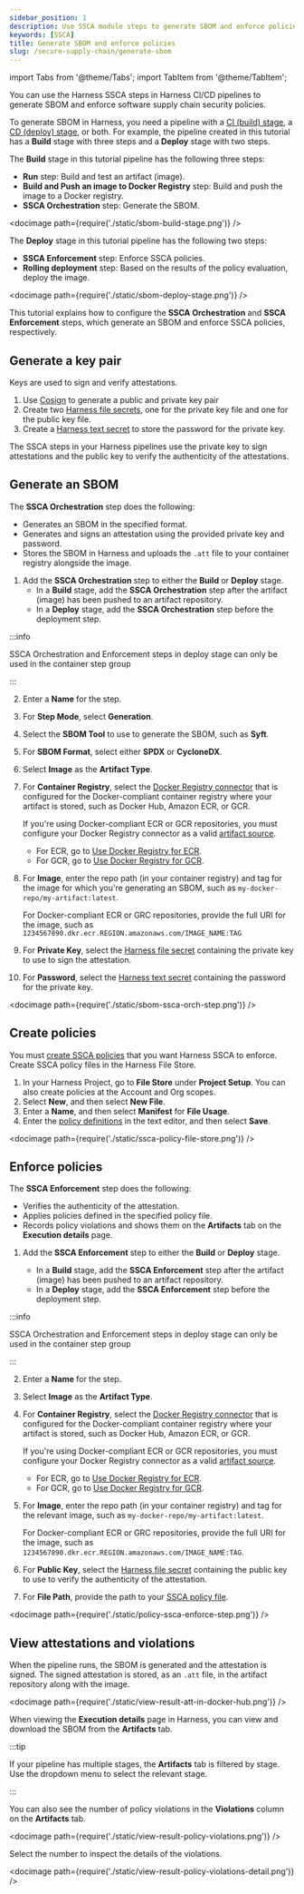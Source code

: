 ```yaml
---
sidebar_position: 1
description: Use SSCA module steps to generate SBOM and enforce policies in Harness pipelines.
keywords: [SSCA]
title: Generate SBOM and enforce policies
slug: /secure-supply-chain/generate-sbom
---
```



import Tabs from '@theme/Tabs';
import TabItem from '@theme/TabItem';


You can use the Harness SSCA steps in Harness CI/CD pipelines to generate SBOM and enforce software supply chain security policies.

To generate SBOM in Harness, you need a pipeline with a [CI (build) stage](/docs/continuous-integration/use-ci/prep-ci-pipeline-components), a [CD (deploy) stage](/docs/continuous-delivery/get-started/key-concepts#stage), or both. For example, the pipeline created in this tutorial has a **Build** stage with three steps and a **Deploy** stage with two steps.


<Tabs>
  <TabItem value="build" label="Build stage" default>


The **Build** stage in this tutorial pipeline has the following three steps:

* **Run** step: Build and test an artifact (image).
* **Build and Push an image to Docker Registry** step: Build and push the image to a Docker registry.
* **SSCA Orchestration** step: Generate the SBOM.

<!-- ![](./static/sbom-build-stage.png) -->

<docimage path={require('./static/sbom-build-stage.png')} />


</TabItem>
  <TabItem value="deploy" label="Deploy stage">


The **Deploy** stage in this tutorial pipeline has the following two steps:

* **SSCA Enforcement** step: Enforce SSCA policies.
* **Rolling deployment** step: Based on the results of the policy evaluation, deploy the image.

<!-- ![](./static/sbom-deploy-stage.png) -->

<docimage path={require('./static/sbom-deploy-stage.png')} />


</TabItem>
</Tabs>


This tutorial explains how to configure the **SSCA Orchestration** and **SSCA Enforcement** steps, which generate an SBOM and enforce SSCA policies, respectively.

## Generate a key pair

Keys are used to sign and verify attestations.

1. Use [Cosign](https://docs.sigstore.dev/key_management/signing_with_self-managed_keys/) to generate a public and private key pair
2. Create two [Harness file secrets](/docs/platform/secrets/add-file-secrets), one for the private key file and one for the public key file.
3. Create a [Harness text secret](/docs/platform/Secrets/add-use-text-secrets) to store the password for the private key.

The SSCA steps in your Harness pipelines use the private key to sign attestations and the public key to verify the authenticity of the attestations.

## Generate an SBOM

The **SSCA Orchestration** step does the following:

* Generates an SBOM in the specified format.
* Generates and signs an attestation using the provided private key and password.
* Stores the SBOM in Harness and uploads the `.att` file to your container registry alongside the image.

1. Add the **SSCA Orchestration** step to either the **Build** or **Deploy** stage.
   * In a **Build** stage, add the **SSCA Orchestration** step after the artifact (image) has been pushed to an artifact repository.
   * In a **Deploy** stage, add the **SSCA Orchestration** step before the deployment step.
  
:::info

SSCA Orchestration and Enforcement steps in deploy stage can only be used in the container step group

:::

2. Enter a **Name** for the step.
3. For **Step Mode**, select **Generation**.
4. Select the **SBOM Tool** to use to generate the SBOM, such as **Syft**.
5. For **SBOM Format**, select either **SPDX** or **CycloneDX**.
6. Select **Image** as the **Artifact Type**.
7. For **Container Registry**, select the [Docker Registry connector](/docs/platform/Connectors/Cloud-providers/ref-cloud-providers/docker-registry-connector-settings-reference) that is configured for the Docker-compliant container registry where your artifact is stored, such as Docker Hub, Amazon ECR, or GCR.

   If you're using Docker-compliant ECR or GCR repositories, you must configure your Docker Registry connector as a valid [artifact source](/docs/continuous-delivery/x-platform-cd-features/services/artifact-sources).
      * For ECR, go to [Use Docker Registry for ECR](/docs/continuous-delivery/x-platform-cd-features/services/artifact-sources#amazon-elastic-container-registry-ecr).
      * For GCR, go to [Use Docker Registry for GCR](/docs/continuous-delivery/x-platform-cd-features/services/artifact-sources#google-container-registry-gcr).

8. For **Image**, enter the repo path (in your container registry) and tag for the image for which you're generating an SBOM, such as `my-docker-repo/my-artifact:latest`.

   For Docker-compliant ECR or GRC repositories, provide the full URI for the image, such as `1234567890.dkr.ecr.REGION.amazonaws.com/IMAGE_NAME:TAG`

9. For **Private Key**, select the [Harness file secret](/docs/platform/secrets/add-file-secrets) containing the private key to use to sign the attestation.
10. For **Password**, select the [Harness text secret](/docs/platform/Secrets/add-use-text-secrets) containing the password for the private key.

<!-- ![](./static/sbom-ssca-orch-step.png) -->

<docimage path={require('./static/sbom-ssca-orch-step.png')} />

## Create policies

You must [create SSCA policies](/docs/software-supply-chain-assurance/ssca-policies/create-ssca-policies) that you want Harness SSCA to enforce. Create SSCA policy files in the Harness File Store.

1. In your Harness Project, go to **File Store** under **Project Setup**. You can also create policies at the Account and Org scopes.
2. Select **New**, and then select **New File**.
3. Enter a **Name**, and then select **Manifest** for **File Usage**.
4. Enter the [policy definitions](/docs/software-supply-chain-assurance/ssca-policies/define-ssca-policies) in the text editor, and then select **Save**.

<!-- ![](./static/ssca-policy-file-store.png) -->

<docimage path={require('./static/ssca-policy-file-store.png')} />

## Enforce policies

The **SSCA Enforcement** step does the following:

* Verifies the authenticity of the attestation.
* Applies policies defined in the specified policy file.
* Records policy violations and shows them on the **Artifacts** tab on the **Execution details** page.

1. Add the **SSCA Enforcement** step to either the **Build** or **Deploy** stage.

   * In a **Build** stage, add the **SSCA Enforcement** step after the artifact (image) has been pushed to an artifact repository.
   * In a **Deploy** stage, add the **SSCA Enforcement** step before the deployment step.
  
:::info

SSCA Orchestration and Enforcement steps in deploy stage can only be used in the container step group

:::

2. Enter a **Name** for the step.
3. Select **Image** as the **Artifact Type**.
4. For **Container Registry**, select the [Docker Registry connector](/docs/platform/Connectors/Cloud-providers/ref-cloud-providers/docker-registry-connector-settings-reference) that is configured for the Docker-compliant container registry where your artifact is stored, such as Docker Hub, Amazon ECR, or GCR.

   If you're using Docker-compliant ECR or GCR repositories, you must configure your Docker Registry connector as a valid [artifact source](/docs/continuous-delivery/x-platform-cd-features/services/artifact-sources).
      * For ECR, go to [Use Docker Registry for ECR](/docs/continuous-delivery/x-platform-cd-features/services/artifact-sources#amazon-elastic-container-registry-ecr).
      * For GCR, go to [Use Docker Registry for GCR](/docs/continuous-delivery/x-platform-cd-features/services/artifact-sources#google-container-registry-gcr).

5. For **Image**, enter the repo path (in your container registry) and tag for the relevant image, such as `my-docker-repo/my-artifact:latest`.

   For Docker-compliant ECR or GRC repositories, provide the full URI for the image, such as `1234567890.dkr.ecr.REGION.amazonaws.com/IMAGE_NAME:TAG`.

6. For **Public Key**, select the [Harness file secret](/docs/platform/secrets/add-file-secrets) containing the public key to use to verify the authenticity of the attestation.
7. For **File Path**, provide the path to your [SSCA policy file](#create-policies).

<!-- ![](./static/policy-ssca-enforce-step.png) -->

<docimage path={require('./static/policy-ssca-enforce-step.png')} />

## View attestations and violations

When the pipeline runs, the SBOM is generated and the attestation is signed. The signed attestation is stored, as an `.att` file, in the artifact repository along with the image.

<!-- ![](./static/view-result-att-in-docker-hub.png) -->

<docimage path={require('./static/view-result-att-in-docker-hub.png')} />

When viewing the **Execution details** page in Harness, you can view and download the SBOM from the **Artifacts** tab.

:::tip

If your pipeline has multiple stages, the **Artifacts** tab is filtered by stage. Use the dropdown menu to select the relevant stage.

:::

You can also see the number of policy violations in the **Violations** column on the **Artifacts** tab.

<!-- ![](./static/view-result-policy-violations.png) -->

<docimage path={require('./static/view-result-policy-violations.png')} />

Select the number to inspect the details of the violations.

<!-- ![](./static/view-result-policy-violations-detail.png) -->

<docimage path={require('./static/view-result-policy-violations-detail.png')} />
